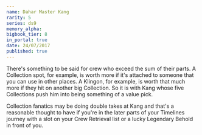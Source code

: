 ```yaml
---
name: Dahar Master Kang
rarity: 5
series: ds9
memory_alpha:
bigbook_tier: 8
in_portal: true
date: 24/07/2017
published: true
---
```


There's something to be said for crew who exceed the sum of their parts. A Collection spot, for example, is worth more if it's attached to someone that you can use in other places. A Klingon, for example, is worth that much more if they hit on another big Collection. So it is with Kang whose five Collections push him into being something of a value pick.

Collection fanatics may be doing double takes at Kang and that's a reasonable thought to have if you're in the later parts of your Timelines journey with a slot on your Crew Retrieval list or a lucky Legendary Behold in front of you.
